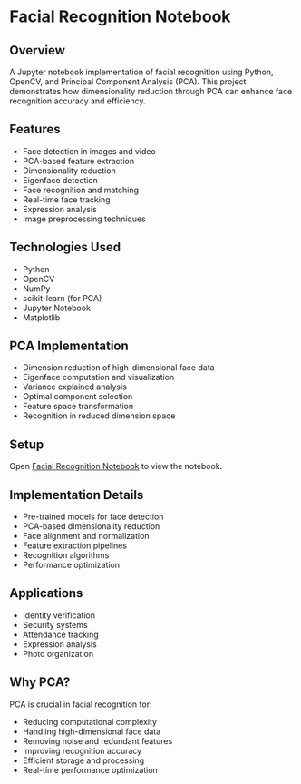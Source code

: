 # Facial Recognition Notebook

## Overview
A Jupyter notebook implementation of facial recognition using Python, OpenCV, and Principal Component Analysis (PCA). This project demonstrates how dimensionality reduction through PCA can enhance face recognition accuracy and efficiency.

## Features
- Face detection in images and video
- PCA-based feature extraction
- Dimensionality reduction
- Eigenface detection
- Face recognition and matching
- Real-time face tracking
- Expression analysis
- Image preprocessing techniques

## Technologies Used
- Python
- OpenCV
- NumPy
- scikit-learn (for PCA)
- Jupyter Notebook
- Matplotlib

## PCA Implementation
- Dimension reduction of high-dimensional face data
- Eigenface computation and visualization
- Variance explained analysis
- Optimal component selection
- Feature space transformation
- Recognition in reduced dimension space

## Setup
Open [Facial Recognition Notebook](pca.ipynb) to view the notebook.

## Implementation Details
- Pre-trained models for face detection
- PCA-based dimensionality reduction
- Face alignment and normalization
- Feature extraction pipelines
- Recognition algorithms
- Performance optimization

## Applications
- Identity verification
- Security systems
- Attendance tracking
- Expression analysis
- Photo organization

## Why PCA?
PCA is crucial in facial recognition for:
- Reducing computational complexity
- Handling high-dimensional face data
- Removing noise and redundant features
- Improving recognition accuracy
- Efficient storage and processing
- Real-time performance optimization
